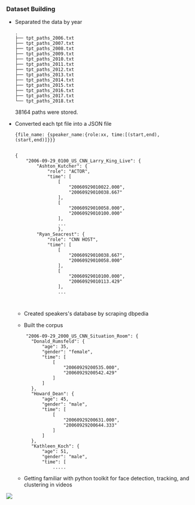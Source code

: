 ### Dataset Building

- Separated the data by year

  ```
  .
  ├── tpt_paths_2006.txt
  ├── tpt_paths_2007.txt
  ├── tpt_paths_2008.txt
  ├── tpt_paths_2009.txt
  ├── tpt_paths_2010.txt
  ├── tpt_paths_2011.txt
  ├── tpt_paths_2012.txt
  ├── tpt_paths_2013.txt
  ├── tpt_paths_2014.txt
  ├── tpt_paths_2015.txt
  ├── tpt_paths_2016.txt
  ├── tpt_paths_2017.txt
  └── tpt_paths_2018.txt
  ```

  38164 paths were stored.

- Converted each tpt file into a JSON file

  ```
  {file_name: {speaker_name:{role:xx, time:[(start,end), (start,end)]}}}
  
  
  {
      "2006-09-29_0100_US_CNN_Larry_King_Live": {
          "Ashton_Kutcher": {
              "role": "ACTOR",
              "time": [
                  [
                      "20060929010022.000",
                      "20060929010038.667"
                  ],
                  [
                      "20060929010058.000",
                      "20060929010100.000"
                  ],
                  ...
                  },
          "Ryan_Seacrest": {
              "role": "CNN HOST",
              "time": [
                  [
                      "20060929010038.667",
                      "20060929010058.000"
                  ],
                  [
                      "20060929010100.000",
                      "20060929010113.429"
                  ],
                  ...
                  
                  
  ```

  - Created speakers's database by scraping dbpedia
  
  - Built the corpus
  ```
      "2006-09-29_2000_US_CNN_Situation_Room": {
        "Donald_Rumsfeld": {
            "age": 35,
            "gender": "female",
            "time": [
                [
                    "20060929200535.000",
                    "20060929200542.429"
                ]
            ]
        },
        "Howard_Dean": {
            "age": 45,
            "gender": "male",
            "time": [
                [
                    "20060929200631.000",
                    "20060929200644.333"
                ]
            ]
        },
        "Kathleen_Koch": {
            "age": 51,
            "gender": "male",
            "time": [
                .....
  ```


  - Getting familiar with python toolkit for face detection, tracking, and clustering in videos
  
 ![](https://github.com/Xiaoyu-Lu/GSoC_2020/blob/master/docs/img/week3-sample.gif)

